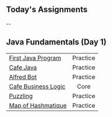## Today's Assignments
--

## Java Fundamentals (Day 1)


|                                           |     |
|-----------------------------------------------------------------------|:--------:|
| [First Java Program](https://github.com/tmax818/FirstJavaProgram)     | Practice |
| [Cafe Java](https://github.com/tmax818/CafeJava)                      | Practice |
| [Alfred Bot](https://github.com/tmax818/AlfredBot)                    | Practice |
| [Cafe Business Logic](https://github.com/tmax818/CafeBusinessLogic)   | Core     |
| [Puzzling](https://github.com/tmax818/Puzzling)                       | Practice |
| [Map of Hashmatique](https://github.com/tmax818/MapOfHashmatique)	    | Practice |
